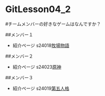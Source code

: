 # GitLesson04_2

#チームメンバーの好きなゲームはなんですか？

##メンバー１  
* 紹介ページ s24018[牧場物語](https://www.bokumono.com/)

##メンバー２  
* 紹介ページ s24023[原神](https://genshin.hoyoverse.com/ja)

##メンバー３  
* 紹介ページ s24019[第五人格](https://www.identityvgame.com/jp/)


